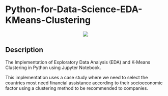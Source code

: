 # Python-for-Data-Science-EDA-KMeans-Clustering

<p align="center">
  <img src="https://upload.wikimedia.org/wikipedia/commons/f/f8/Python_logo_and_wordmark.svg" />
</p>

Description
---

The Implementation of Exploratory Data Analysis (EDA) and K-Means Clustering in Python using Jupyter Notebook. 

This implementation uses a case study where we need to select the countries most need financial assistance according to their socioeconomic factor using a clustering method to be recommended to companies.
